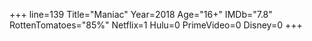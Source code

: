 +++
line=139
Title="Maniac"
Year=2018
Age="16+"
IMDb="7.8"
RottenTomatoes="85%"
Netflix=1
Hulu=0
PrimeVideo=0
Disney=0
+++

